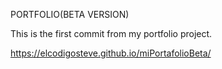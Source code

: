 PORTFOLIO(BETA VERSION)

This is the first commit from my portfolio project.

https://elcodigosteve.github.io/miPortafolioBeta/
